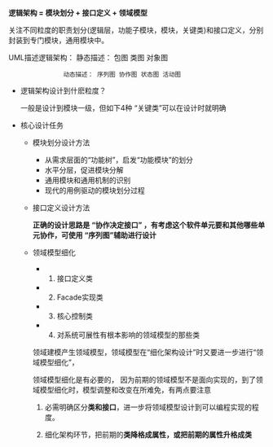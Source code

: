**逻辑架构 = 模块划分 + 接口定义 + 领域模型**

关注不同粒度的职责划分(逻辑层，功能子模块，模块，关键类)和接口定义，分别封装到专门模块，通用模块中。

UML描述逻辑架构：   静态描述： 包图  类图  对象图

                   动态描述： 序列图 协作图 状态图 活动图
                   
* 逻辑架构设计到什麽粒度？
    
  一般是设计到模块一级，但如下4种 “关键类”可以在设计时就明确

* 核心设计任务

  * 模块划分设计方法
    * 从需求层面的“功能树”，启发“功能模块”的划分
    * 水平分层，促进模块分解
    * 通用模块和通用机制的识别
    * 现代的用例驱动的模块划分过程
    
  * 接口定义设计方法
  
    **正确的设计思路是 “协作决定接口” ，有考虑这个软件单元要和其他哪些单元协作，可使用 “序列图”辅助进行设计**
  
  * 领域模型细化
      * 1. 接口定义类
      * 2. Facade实现类
      * 3. 核心控制类
      * 4. 对系统可展性有根本影响的领域模型的那些类

    领域建模产生领域模型，领域模型在“细化架构设计”时又要进一步进行“领域模型细化”，  

    领域模型细化是有必要的， 因为前期的领域模型不是面向实现的，到了领域模型细化时，模型调整和改变在所难免，有两点要注意
    
    1. 必需明确区分**类和接口**，进一步将领域模型设计到可以编程实现的程度。
    
    2. 细化架构环节，把前期的**类降格成属性，或把前期的属性升格成类**

      
    
  
  
  
